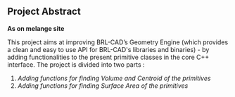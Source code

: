 ## Project Abstract

**As on melange site**

This project aims at improving BRL-CAD’s Geometry Engine (which provides
a clean and easy to use API for BRL-CAD's libraries and binaries) - by
adding functionalities to the present primitive classes in the core C++
interface. The project is divided into two parts :

1.  *Adding functions for finding Volume and Centroid of the primitives*
2.  *Adding functions for finding Surface Area of the primitives*